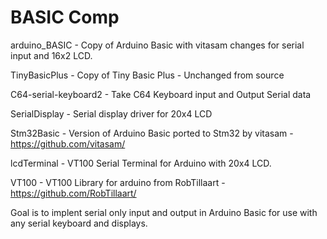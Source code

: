 BASIC Comp
==============

arduino_BASIC - Copy of Arduino Basic with vitasam changes for serial input and 16x2 LCD.

TinyBasicPlus - Copy of Tiny Basic Plus - Unchanged from source

C64-serial-keyboard2 - Take C64 Keyboard input and Output Serial data

SerialDisplay - Serial display driver for 20x4 LCD

Stm32Basic - Version of Arduino Basic ported to Stm32 by vitasam - https://github.com/vitasam/

lcdTerminal - VT100 Serial Terminal for Arduino with 20x4 LCD.

VT100 - VT100 Library for arduino from RobTillaart - https://github.com/RobTillaart/

Goal is to implent serial only input and output in Arduino Basic for use with any serial keyboard and displays.